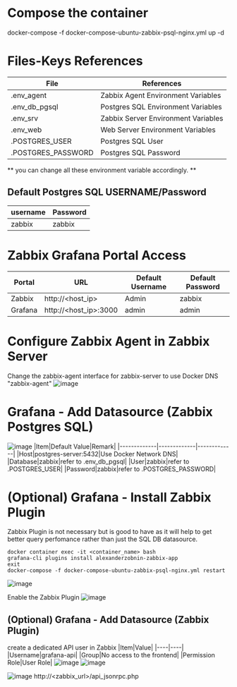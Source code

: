 # Compose the container
docker-compose -f docker-compose-ubuntu-zabbix-psql-nginx.yml up -d

# Files-Keys References
| File  | References |
| ------------- | ------------- |
| .env_agent  | Zabbix Agent Environment Variables |
| .env_db_pgsql  | Postgres SQL Environment Variables  |
| .env_srv  | Zabbix Server Environment Variables  |
| .env_web  | Web Server Environment Variables  |
| .POSTGRES_USER  | Postgres SQL User  |
| .POSTGRES_PASSWORD  | Postgres SQL Password  |

** you can change all these environment variable accordingly. **

## Default Postgres SQL USERNAME/Password
|username|Password|
|-------------|-------------|
|zabbix|zabbix|

# Zabbix Grafana Portal Access
|Portal|URL|Default Username|Default Password|
|-------------|-------------|-------------|-------------|
|Zabbix|http://<host_ip>|Admin|zabbix|
|Grafana|http://<host_ip>:3000|admin|admin|

# Configure Zabbix Agent in Zabbix Server
Change the zabbix-agent interface for zabbix-server to use Docker DNS "zabbix-agent"
![image](https://user-images.githubusercontent.com/83763465/130350449-f5f08b5e-d383-4d40-8d99-87383d55ea36.png)

# Grafana - Add Datasource (Zabbix Postgres SQL)
![image](https://user-images.githubusercontent.com/83763465/130351548-d9263593-3d44-4ea0-8c02-2eaebc4fa72d.png)
|Item|Default Value|Remark|
|-------------|-------------|-------------|
|Host|postgres-server:5432|Use Docker Network DNS|
|Database|zabbix|refer to .env_db_pgsql|
|User|zabbix|refer to .POSTGRES_USER|
|Password|zabbix|refer to .POSTGRES_PASSWORD|

# (Optional) Grafana - Install Zabbix Plugin
Zabbix Plugin is not necessary but is good to have as it will help to get better query perfomance rather than just the SQL DB datasource. 
```
docker container exec -it <container_name> bash
grafana-cli plugins install alexanderzobnin-zabbix-app
exit
docker-compose -f docker-compose-ubuntu-zabbix-psql-nginx.yml restart
```
![image](https://user-images.githubusercontent.com/83763465/130351264-1b8f07c8-90f6-40b7-9c37-9f47126351e6.png)

Enable the Zabbix Plugin
![image](https://user-images.githubusercontent.com/83763465/130352088-80764336-ac22-47cd-a2d7-016e600f76d8.png)


## (Optional) Grafana - Add Datasource (Zabbix Plugin) 
create a dedicated API user in Zabbix
|Item|Value|
|----|----|
|Username|grafana-api|
|Group|No access to the frontend|
|Permission Role|User Role|
![image](https://user-images.githubusercontent.com/83763465/130352607-0a6393d0-4aea-4ca7-acc4-1875122cb16b.png)
![image](https://user-images.githubusercontent.com/83763465/130352683-36d6bbda-2bc1-4767-bc28-1dcbd206374b.png)


![image](https://user-images.githubusercontent.com/83763465/130352186-387ca46a-e2bc-4a20-8820-a769ae76c486.png)
http://<zabbix_url>/api_jsonrpc.php


